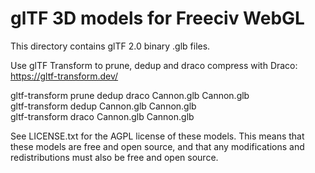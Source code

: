glTF 3D models for Freeciv WebGL 
================================

This directory contains glTF 2.0 binary .glb files.

Use glTF Transform to prune, dedup and draco compress with Draco:
https://gltf-transform.dev/

gltf-transform prune dedup draco Cannon.glb Cannon.glb  
gltf-transform dedup Cannon.glb Cannon.glb  
gltf-transform draco Cannon.glb Cannon.glb   

See LICENSE.txt for the AGPL license of these models. This means that these models 
are free and open source, and that any modifications and redistributions must also be 
free and open source.



